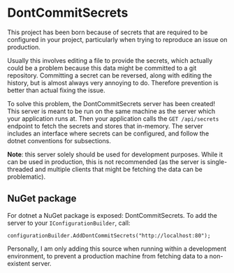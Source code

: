 # DontCommitSecrets

This project has been born because of secrets that are required to be configured in your project, particularly when trying to reproduce an issue on production.


Usually this involves editing a file to provide the secrets, which actually could be a problem because this data might be committed to a git repository. Committing a secret can be reversed, along with editing the history, but is almost always very annoying to do. Therefore prevention is better than actual fixing the issue.


To solve this problem, the DontCommitSecrets server has been created! This server is meant to be run on the same machine as the server which your application runs at. Then your application calls the `GET /api/secrets` endpoint to fetch the secrets and stores that in-memory. The server includes an interface where secrets can be configured, and follow the dotnet conventions for subsections.


**Note**: this server solely should be used for development purposes. While it can be used in production, this is not recommended (as the server is single-threaded and multiple clients that might be fetching the data can be problematic).

## NuGet package

For dotnet a NuGet package is exposed: DontCommitSecrets. To add the server to your `IConfigurationBuilder`, call:
```
configurationBuilder.AddDontCommitSecrets("http://localhost:80");
```

Personally, I am only adding this source when running within a development environment, to prevent a production machine from fetching data to a non-existent server.

